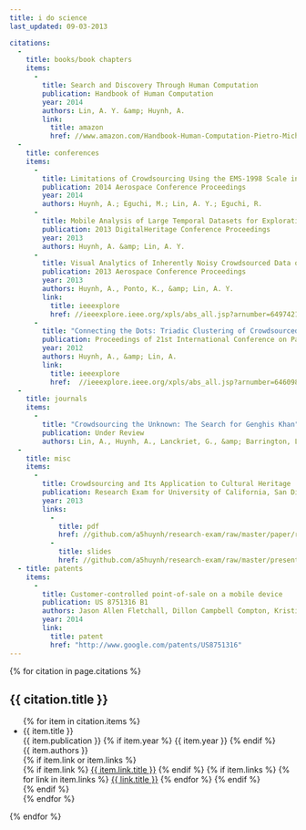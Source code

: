 ```yaml
---
title: i do science
last_updated: 09-03-2013

citations:
  -
    title: books/book chapters
    items:
      -
        title: Search and Discovery Through Human Computation
        publication: Handbook of Human Computation
        year: 2014
        authors: Lin, A. Y. &amp; Huynh, A.
        link:
          title: amazon
          href: //www.amazon.com/Handbook-Human-Computation-Pietro-Michelucci/dp/1461488052
  -
    title: conferences
    items:
      -
        title: Limitations of Crowdsourcing Using the EMS-1998 Scale in Remote Disaster Sensing
        publication: 2014 Aerospace Conference Proceedings
        year: 2014
        authors: Huynh, A.; Eguchi, M.; Lin, A. Y.; Eguchi, R.
      -
        title: Mobile Analysis of Large Temporal Datasets for Exploration and Discovery.
        publication: 2013 DigitalHeritage Conference Proceedings
        year: 2013
        authors: Huynh, A. &amp; Lin, A. Y.
      -
        title: Visual Analytics of Inherently Noisy Crowdsourced Data on Ultra High Resolution Displays
        publication: 2013 Aerospace Conference Proceedings
        year: 2013
        authors: Huynh, A., Ponto, K., &amp; Lin, A. Y.
        link:
          title: ieeexplore
          href: //ieeexplore.ieee.org/xpls/abs_all.jsp?arnumber=6497421
      -
        title: "Connecting the Dots: Triadic Clustering of Crowdsourced Data to Map Dirt Roads"
        publication: Proceedings of 21st International Conference on Pattern Recognition
        year: 2012
        authors: Huynh, A., &amp; Lin, A.
        link:
          title: ieeexplore
          href:  //ieeexplore.ieee.org/xpls/abs_all.jsp?arnumber=6460984
  -
    title: journals
    items:
      -
        title: "Crowdsourcing the Unknown: The Search for Genghis Khan"
        publication: Under Review
        authors: Lin, A., Huynh, A., Lanckriet, G., &amp; Barrington, L.
  -
    title: misc
    items:
      -
        title: Crowdsourcing and Its Application to Cultural Heritage
        publication: Research Exam for University of California, San Diego.
        year: 2013
        links:
          -
            title: pdf
            href: //github.com/a5huynh/research-exam/raw/master/paper/re.pdf
          -
            title: slides
            href: //github.com/a5huynh/research-exam/raw/master/presentation/research-exam.pdf
  - title: patents
    items:
      -
        title: Customer-controlled point-of-sale on a mobile device
        publication: US 8751316 B1
        authors: Jason Allen Fletchall, Dillon Campbell Compton, Kristina Lam Thai, Andrew Trung Huynh, Michael Harry Lintz
        year: 2014
        link:
          title: patent
          href: "http://www.google.com/patents/US8751316"
---
```


{% for citation in page.citations %}

## {{ citation.title }}
<ul class='citations'>
  {% for item in citation.items %}
    <li data-year='{{ item.year }}'>
        <div class='title'>{{ item.title }}</div>
        <div class='publication'>
            {{ item.publication }}
            {% if item.year %}
            <span class='year'>{{ item.year }}</span>
            {% endif %}
        </div>
        <div class='authors'>{{ item.authors }}</div>
        {% if item.link or item.links %}
        <div class='media'>
            {% if item.link %}
            <a href='{{ item.link.href }}'>{{ item.link.title }}</a>
            {% endif %}
            {% if item.links %}
              {% for link in item.links %}
                <a href='{{ link.href }}'>{{ link.title }}</a>
              {% endfor %}
            {% endif %}
        </div>
        {% endif %}
    </li>
  {% endfor %}
</ul>

{% endfor %}
